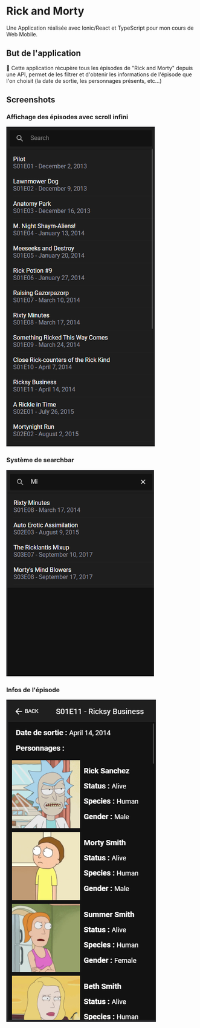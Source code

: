 # Rick and Morty 

Une Application réalisée avec Ionic/React et TypeScript pour mon cours de Web Mobile.

## But de l'application

🔎 Cette application récupère tous les épisodes de "Rick and Morty" depuis une API, permet de les filtrer et d'obtenir les informations de l'épisode que l'on choisit (la date de sortie, les personnages présents, etc...)


## Screenshots

### Affichage des épisodes avec scroll infini
![alt text](https://github.com/EnzoCasalini/IMG/blob/main/RAM1.png?raw=true)
### Système de searchbar
![alt text](https://github.com/EnzoCasalini/IMG/blob/main/RAM2.png?raw=true)
### Infos de l'épisode
![alt text](https://github.com/EnzoCasalini/IMG/blob/main/RAM3.png?raw=true)
